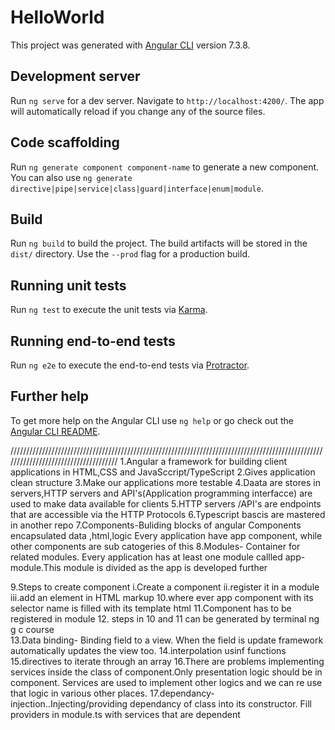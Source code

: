 # HelloWorld

This project was generated with [Angular CLI](https://github.com/angular/angular-cli) version 7.3.8.

## Development server

Run `ng serve` for a dev server. Navigate to `http://localhost:4200/`. The app will automatically reload if you change any of the source files.

## Code scaffolding

Run `ng generate component component-name` to generate a new component. You can also use `ng generate directive|pipe|service|class|guard|interface|enum|module`.

## Build

Run `ng build` to build the project. The build artifacts will be stored in the `dist/` directory. Use the `--prod` flag for a production build.

## Running unit tests

Run `ng test` to execute the unit tests via [Karma](https://karma-runner.github.io).

## Running end-to-end tests

Run `ng e2e` to execute the end-to-end tests via [Protractor](http://www.protractortest.org/).

## Further help

To get more help on the Angular CLI use `ng help` or go check out the [Angular CLI README](https://github.com/angular/angular-cli/blob/master/README.md).



/////////////////////////////////////////////////////////////////////////////////////////////////////////////////////////////////////
 1.Angular a framework for building client applications in HTML,CSS and JavaSccript/TypeScript
 2.Gives application clean structure
 3.Make our applications more testable
 4.Daata are stores in servers,HTTP servers and API's(Application programming interfacce) are used to make data available for clients
 5.HTTP servers /API's are endpoints that are accessible via the HTTP Protocols
 6.Typescript bascis are mastered in another repo
 7.Components-Buliding blocks of angular
    Components encapsulated data ,html,logic
    Every application have app component, while other components are sub catogeries of this
8.Modules- Container for related modules.
    Every application has at least one module callled app-module.This module is divided as the app is developed further
    
9.Steps to create component
   i.Create a component
   ii.register it in a module
   iii.add an element in HTML markup
10.where ever app component with its selector name is filled with its template html
11.Component has to be registered in module
12. steps in 10 and 11 can be generated by terminal ng g c course                   
13.Data binding- Binding field to a view. When the field is update framework automatically updates the view too.
14.interpolation usinf functions
15.directives to iterate through an array
16.There are problems implementing services inside the class of component.Only presentation logic should be in component. Services are used to implement other logics and we can re use that logic in various other places.
17.dependancy-injection..Injecting/providing dependancy of class into its constructor.
Fill providers in module.ts with services that are dependent 
